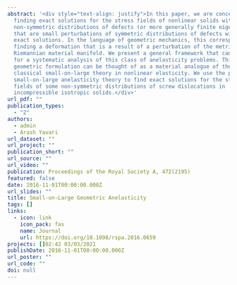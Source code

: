 ```yaml
---
abstract: '<div style="text-align: justify">In this paper, we are concerned with
  finding exact solutions for the stress fields of nonlinear solids with
  non-symmetric distributions of defects (or more generally finite eigenstrains)
  that are small perturbations of symmetric distributions of defects with known
  exact solutions. In the language of geometric mechanics, this corresponds to
  finding a deformation that is a result of a perturbation of the metric of the
  Riemannian material manifold. We present a general framework that can be used
  for a systematic analysis of this class of anelasticity problems. This
  geometric formulation can be thought of as a material analogue of the
  classical small-on-large theory in nonlinear elasticity. We use the present
  small-on-large anelasticity theory to find exact solutions for the stress
  fields of some non-symmetric distributions of screw dislocations in
  incompressible isotropic solids.</div>'
url_pdf: ""
publication_types:
  - "2"
authors:
  - admin
  - Arash Yavari
url_dataset: ""
url_project: ""
publication_short: ""
url_source: ""
url_video: ""
publication: Proceedings of the Royal Society A, 472(2195)
featured: false
date: 2016-11-01T00:00:00.000Z
url_slides: ""
title: Small-on-Large Geometric Anelasticity
tags: []
links:
  - icon: link
    icon_pack: fas
    name: Journal
    url: https://doi.org/10.1098/rspa.2016.0659
projects: []02:42 03/03/2021
publishDate: 2016-11-01T00:00:00.000Z
url_poster: ""
url_code: ""
doi: null
---
```

